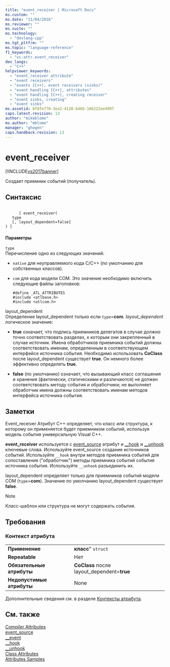 ```yaml
---
title: "event_receiver | Microsoft Docs"
ms.custom: ""
ms.date: "11/04/2016"
ms.reviewer: ""
ms.suite: ""
ms.technology: 
  - "devlang-cpp"
ms.tgt_pltfrm: ""
ms.topic: "language-reference"
f1_keywords: 
  - "vc-attr.event_receiver"
dev_langs: 
  - "C++"
helpviewer_keywords: 
  - "event_receiver attribute"
  - "event receivers"
  - "events [C++], event receivers (sinks)"
  - "event handling [C++], attributes"
  - "event handling [C++], creating receiver"
  - "event sinks, creating"
  - "event sinks"
ms.assetid: bf8fe770-3ea2-4128-b46b-166222ee4097
caps.latest.revision: 13
author: "mikeblome"
ms.author: "mblome"
manager: "ghogen"
caps.handback.revision: 13
---
```

# event_receiver
[!INCLUDE[vs2017banner](../assembler/inline/includes/vs2017banner.md)]

Создает приемник событий \(получатель\).  
  
## Синтаксис  
  
```  
  
      [ event_receiver(  
   type   
   [, layout_dependent=false]   
) ]  
```  
  
#### Параметры  
 `type`  
 Перечисление одно из следующих значений:  
  
-   `native` для неуправляемого кода C\/C\+\+ \(по умолчанию для собственных классов\).  
  
-   `com` для кода модели COM.  Это значение необходимо включить следующие файлы заголовков:  
  
    ```  
    #define _ATL_ATTRIBUTES  
    #include <atlbase.h>  
    #include <atlcom.h>  
    ```  
  
 layout\_dependent  
 Определение layout\_dependent только если `type`\=**com**.  *layout\_dependent* логическое значение:  
  
-   **true** означает, что подпись приемников делегатов в случае должно точно соответствовать разделах, к которым они закрепленный в случае источник.  Имена обработчиков приемника событий должны соответствовать именам, определенным в соответствующем интерфейсе источника события.  Необходимо использовать **CoClass** после layout\_dependent существует  **true**.  Он немного более эффективно определять **true**.  
  
-   **false** \(по умолчанию\) означает, что вызывающий класс соглашения и хранения \(фактически, статическими и различаются\) не должен соответствовать методу события и обработчики; не выполняет обработчик имена должны соответствовать именам методов интерфейса источника события.  
  
## Заметки  
 Event\_receiver Атрибут C\+\+ определяет, что класс или структура, к которому он применяется будет приемником событий, используя модель события универсальную Visual C\+\+.  
  
 **event\_receiver** используется с  [event\_source](../windows/event-source.md) атрибут и  [\_\_hook](../cpp/hook.md) и  [\_\_unhook](../cpp/unhook.md) ключевые слова.  Используйте event\_source создание источников событий.  Используйте `__hook` внутри методов приемника событий для сопоставления \("обработчик"\) методы приемника событий события источника события.  Используйте `__unhook` разъединить их.  
  
 layout\_dependent определяет только для приемников событий модели COM \(`type`\=**com**\).  Значение по умолчанию layout\_dependent существует **false**.  
  
> [!NOTE]
>  Класс\-шаблон или структура не могут содержать события.  
  
## Требования  
  
### Контекст атрибута  
  
|||  
|-|-|  
|**Применение**|**класс**"  `struct`|  
|**Repeatable**|Нет|  
|**Обязательные атрибуты**|**CoClass** после layout\_dependent\=**true**|  
|**Недопустимые атрибуты**|None|  
  
 Дополнительные сведения см. в разделе [Контексты атрибута](../windows/attribute-contexts.md).  
  
## См. также  
 [Compiler Attributes](../windows/compiler-attributes.md)   
 [event\_source](../windows/event-source.md)   
 [\_\_event](../cpp/event.md)   
 [\_\_hook](../cpp/hook.md)   
 [\_\_unhook](../cpp/unhook.md)   
 [Class Attributes](../windows/class-attributes.md)   
 [Attributes Samples](http://msdn.microsoft.com/ru-ru/558ebdb2-082f-44dc-b442-d8d33bf7bdb8)